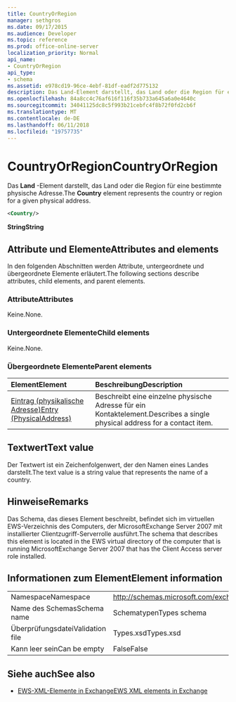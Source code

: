 ```yaml
---
title: CountryOrRegion
manager: sethgros
ms.date: 09/17/2015
ms.audience: Developer
ms.topic: reference
ms.prod: office-online-server
localization_priority: Normal
api_name:
- CountryOrRegion
api_type:
- schema
ms.assetid: e978cd19-96ce-4ebf-81df-eadf2d775132
description: Das Land-Element darstellt, das Land oder die Region für eine bestimmte physische Adresse.
ms.openlocfilehash: 84a8cc4c76af616f116f35b733a645a6a0e4640c
ms.sourcegitcommit: 34041125dc8c5f993b21cebfc4f8b72f0fd2cb6f
ms.translationtype: MT
ms.contentlocale: de-DE
ms.lasthandoff: 06/11/2018
ms.locfileid: "19757735"
---
```

# <a name="countryorregion"></a><span data-ttu-id="b637a-103">CountryOrRegion</span><span class="sxs-lookup"><span data-stu-id="b637a-103">CountryOrRegion</span></span>

<span data-ttu-id="b637a-104">Das **Land** -Element darstellt, das Land oder die Region für eine bestimmte physische Adresse.</span><span class="sxs-lookup"><span data-stu-id="b637a-104">The **Country** element represents the country or region for a given physical address.</span></span> 
  
```xml
<Country/>
```

 <span data-ttu-id="b637a-105">**String**</span><span class="sxs-lookup"><span data-stu-id="b637a-105">**String**</span></span>
## <a name="attributes-and-elements"></a><span data-ttu-id="b637a-106">Attribute und Elemente</span><span class="sxs-lookup"><span data-stu-id="b637a-106">Attributes and elements</span></span>

<span data-ttu-id="b637a-107">In den folgenden Abschnitten werden Attribute, untergeordnete und übergeordnete Elemente erläutert.</span><span class="sxs-lookup"><span data-stu-id="b637a-107">The following sections describe attributes, child elements, and parent elements.</span></span>
  
### <a name="attributes"></a><span data-ttu-id="b637a-108">Attribute</span><span class="sxs-lookup"><span data-stu-id="b637a-108">Attributes</span></span>

<span data-ttu-id="b637a-109">Keine.</span><span class="sxs-lookup"><span data-stu-id="b637a-109">None.</span></span>
  
### <a name="child-elements"></a><span data-ttu-id="b637a-110">Untergeordnete Elemente</span><span class="sxs-lookup"><span data-stu-id="b637a-110">Child elements</span></span>

<span data-ttu-id="b637a-111">Keine.</span><span class="sxs-lookup"><span data-stu-id="b637a-111">None.</span></span>
  
### <a name="parent-elements"></a><span data-ttu-id="b637a-112">Übergeordnete Elemente</span><span class="sxs-lookup"><span data-stu-id="b637a-112">Parent elements</span></span>

|<span data-ttu-id="b637a-113">**Element**</span><span class="sxs-lookup"><span data-stu-id="b637a-113">**Element**</span></span>|<span data-ttu-id="b637a-114">**Beschreibung**</span><span class="sxs-lookup"><span data-stu-id="b637a-114">**Description**</span></span>|
|:-----|:-----|
|[<span data-ttu-id="b637a-115">Eintrag (physikalische Adresse)</span><span class="sxs-lookup"><span data-stu-id="b637a-115">Entry (PhysicalAddress)</span></span>](entry-physicaladdress.md) <br/> |<span data-ttu-id="b637a-116">Beschreibt eine einzelne physische Adresse für ein Kontaktelement.</span><span class="sxs-lookup"><span data-stu-id="b637a-116">Describes a single physical address for a contact item.</span></span>  <br/> |
   
## <a name="text-value"></a><span data-ttu-id="b637a-117">Textwert</span><span class="sxs-lookup"><span data-stu-id="b637a-117">Text value</span></span>

<span data-ttu-id="b637a-118">Der Textwert ist ein Zeichenfolgenwert, der den Namen eines Landes darstellt.</span><span class="sxs-lookup"><span data-stu-id="b637a-118">The text value is a string value that represents the name of a country.</span></span>
  
## <a name="remarks"></a><span data-ttu-id="b637a-119">Hinweise</span><span class="sxs-lookup"><span data-stu-id="b637a-119">Remarks</span></span>

<span data-ttu-id="b637a-120">Das Schema, das dieses Element beschreibt, befindet sich im virtuellen EWS-Verzeichnis des Computers, der MicrosoftExchange Server 2007 mit installierter Clientzugriff-Serverrolle ausführt.</span><span class="sxs-lookup"><span data-stu-id="b637a-120">The schema that describes this element is located in the EWS virtual directory of the computer that is running MicrosoftExchange Server 2007 that has the Client Access server role installed.</span></span>
  
## <a name="element-information"></a><span data-ttu-id="b637a-121">Informationen zum Element</span><span class="sxs-lookup"><span data-stu-id="b637a-121">Element information</span></span>

|||
|:-----|:-----|
|<span data-ttu-id="b637a-122">Namespace</span><span class="sxs-lookup"><span data-stu-id="b637a-122">Namespace</span></span>  <br/> |http://schemas.microsoft.com/exchange/services/2006/types  <br/> |
|<span data-ttu-id="b637a-123">Name des Schemas</span><span class="sxs-lookup"><span data-stu-id="b637a-123">Schema name</span></span>  <br/> |<span data-ttu-id="b637a-124">Schematypen</span><span class="sxs-lookup"><span data-stu-id="b637a-124">Types schema</span></span>  <br/> |
|<span data-ttu-id="b637a-125">Überprüfungsdatei</span><span class="sxs-lookup"><span data-stu-id="b637a-125">Validation file</span></span>  <br/> |<span data-ttu-id="b637a-126">Types.xsd</span><span class="sxs-lookup"><span data-stu-id="b637a-126">Types.xsd</span></span>  <br/> |
|<span data-ttu-id="b637a-127">Kann leer sein</span><span class="sxs-lookup"><span data-stu-id="b637a-127">Can be empty</span></span>  <br/> |<span data-ttu-id="b637a-128">False</span><span class="sxs-lookup"><span data-stu-id="b637a-128">False</span></span>  <br/> |
   
## <a name="see-also"></a><span data-ttu-id="b637a-129">Siehe auch</span><span class="sxs-lookup"><span data-stu-id="b637a-129">See also</span></span>



- [<span data-ttu-id="b637a-130">EWS-XML-Elemente in Exchange</span><span class="sxs-lookup"><span data-stu-id="b637a-130">EWS XML elements in Exchange</span></span>](ews-xml-elements-in-exchange.md)

